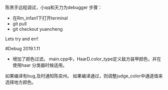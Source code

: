 
陈黑手远程调试，小qq和天力为debugger
步骤：
- 在Rm_infan1下打开terminal
- git pull
- git checkout yuancheng

Lets try and err!


#Debug  2019.1.11

- 增加了颜色过滤。
main.cpp中，HaarD.color_type定义敌方装甲颜色，并在使用haar 分类器时候适用。

如果编译有bug,及时通知陈奕州。 如果编译通过，则调整judge_color中通道值来选择地方颜色。
